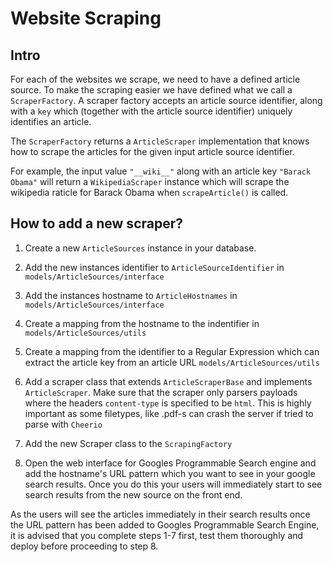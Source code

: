 # Website Scraping

## Intro

For each of the websites we scrape, we need to have a defined article source. To make the scraping easier we have defined what we call a `ScraperFactory`. A scraper factory accepts an article source identifier, along with a `key` which (together with the article source identifier) uniquely identifies an article.

The `ScraperFactory` returns a `ArticleScraper` implementation that knows how to scrape the articles for the given input article source identifier.

For example, the input value `"__wiki__"` along with an article key `"Barack Obama"` will return a `WikipediaScraper` instance which will scrape the wikipedia raticle for Barack Obama when `scrapeArticle()` is called.

## How to add a new scraper?

1. Create a new `ArticleSources` instance in your database.

2. Add the new instances identifier to `ArticleSourceIdentifier` in `models/ArticleSources/interface`

3. Add the instances hostname to `ArticleHostnames` in `models/ArticleSources/interface`

4. Create a mapping from the hostname to the indentifier in `models/ArticleSources/utils`

5. Create a mapping from the identifier to a Regular Expression which can extract the article key from an article URL `models/ArticleSources/utils`

6. Add a scraper class that extends `ArticleScraperBase` and implements `ArticleScraper`. Make sure that the scraper only parsers payloads where the headers `content-type` is specified to be `html`. This is highly important as some filetypes, like .pdf-s can crash the server if tried to parse with `Cheerio`

7. Add the new Scraper class to the `ScrapingFactory`

8. Open the web interface for Googles Programmable Search engine and add the hostname's URL pattern which you want to see in your google search results. Once you do this your users will immediately start to see search results from the new source on the front end.

As the users will see the articles immediately in their search results once the URL pattern has been added to Googles Programmable Search Engine, it is advised that you complete steps 1-7 first, test them thoroughly and deploy before proceeding to step 8.
